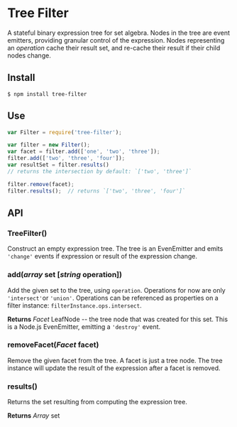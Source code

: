 # Tree Filter #
A stateful binary expression tree for set algebra. Nodes in the tree are event emitters, providing granular control of the expression. Nodes representing an *operation* cache their result set, and re-cache their result if their child nodes change.

## Install

    $ npm install tree-filter

## Use

```js
var Filter = require('tree-filter');

var filter = new Filter();
var facet = filter.add(['one', 'two', 'three']);
filter.add(['two', 'three', 'four']);
var resultSet = filter.results()
// returns the intersection by default: `['two', 'three']`

filter.remove(facet);
filter.results();  // returns `['two', 'three', 'four']`
```

## API ##
### TreeFilter()
Construct an empty expression tree. The tree is an EvenEmitter and emits `'change'` events if expression or result of the expression change.

### add(*array* set [*string* operation])
Add the given set to the tree, using `operation`. Operations for now are only `'intersect'`or `'union'`. Operations can be referenced as properties on a filter instance: `filterInstance.ops.intersect`.

**Returns**
*Facet* LeafNode -- the tree node that was created for this set. This is a Node.js EvenEmitter, emitting a `'destroy'` event.


### removeFacet(*Facet* facet)
Remove the given facet from the tree. A facet is just a tree node. The tree instance will update the result of the expression after a facet is removed.

### results()
Returns the set resulting from computing the expression tree.

**Returns**
*Array* set
